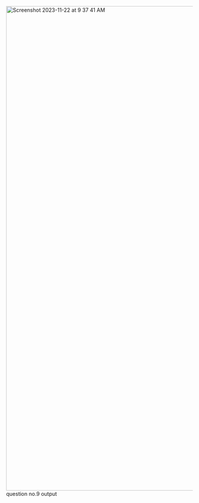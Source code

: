 <img width="1307" alt="Screenshot 2023-11-22 at 9 37 41 AM" src="https://github.com/KennyBryan1233/727722EUCD021CC1Q9/assets/131802055/31dd218d-3dd3-4b1d-80bc-0132939feb03">
question no.9 output

